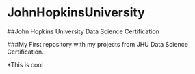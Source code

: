 # JohnHopkinsUniversity
##John Hopkins University Data Science Certification

###My First repository with my projects from JHU Data Science Certification.

*This is cool
